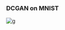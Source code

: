 ### DCGAN on MNIST
![g](https://user-images.githubusercontent.com/72157067/135849620-f51bf0a9-2a6c-4872-b2bd-87194559bb3d.gif)
